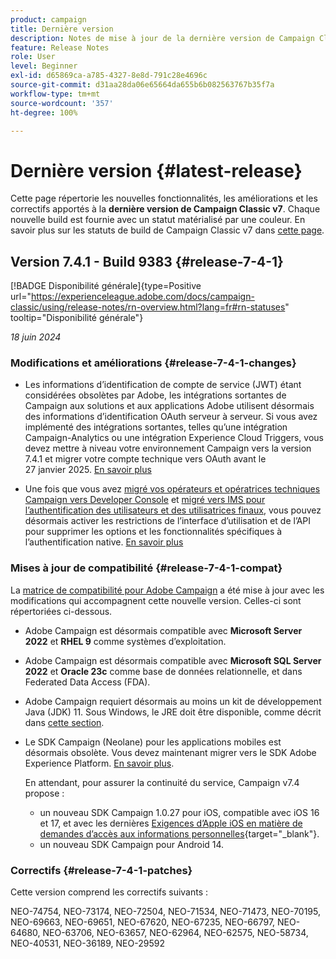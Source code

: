 ```yaml
---
product: campaign
title: Dernière version
description: Notes de mise à jour de la dernière version de Campaign Classic v7
feature: Release Notes
role: User
level: Beginner
exl-id: d65869ca-a785-4327-8e8d-791c28e4696c
source-git-commit: d31aa28da06e65664da655b6b082563767b35f7a
workflow-type: tm+mt
source-wordcount: '357'
ht-degree: 100%

---
```


# Dernière version {#latest-release}

Cette page répertorie les nouvelles fonctionnalités, les améliorations et les correctifs apportés à la **dernière version de Campaign Classic v7**. Chaque nouvelle build est fournie avec un statut matérialisé par une couleur. En savoir plus sur les statuts de build de Campaign Classic v7 dans [cette page](rn-overview.md).

## Version 7.4.1 - Build 9383 {#release-7-4-1}

[!BADGE Disponibilité générale]{type=Positive url="https://experienceleague.adobe.com/docs/campaign-classic/using/release-notes/rn-overview.html?lang=fr#rn-statuses" tooltip="Disponibilité générale"}

_18 juin 2024_

### Modifications et améliorations {#release-7-4-1-changes}

* Les informations d’identification de compte de service (JWT) étant considérées obsolètes par Adobe, les intégrations sortantes de Campaign aux solutions et aux applications Adobe utilisent désormais des informations d’identification OAuth serveur à serveur. Si vous avez implémenté des intégrations sortantes, telles qu’une intégration Campaign-Analytics ou une intégration Experience Cloud Triggers, vous devez mettre à niveau votre environnement Campaign vers la version 7.4.1 et migrer votre compte technique vers OAuth avant le 27 janvier 2025. [En savoir plus](../../integrations/using/oauth-technical-account.md)

* Une fois que vous avez [migré vos opérateurs et opératrices techniques Campaign vers Developer Console](../../technotes/using/ims-migration.md) et [migré vers IMS pour l’authentification des utilisateurs et des utilisatrices finaux](../../technotes/using/migrate-users-to-ims.md), vous pouvez désormais activer les restrictions de l’interface d’utilisation et de l’API pour supprimer les options et les fonctionnalités spécifiques à l’authentification native. [En savoir plus](../../technotes/using/impact-ims-migration.md)



### Mises à jour de compatibilité {#release-7-4-1-compat}

La [matrice de compatibilité pour Adobe Campaign](compatibility-matrix.md) a été mise à jour avec les modifications qui accompagnent cette nouvelle version. Celles-ci sont répertoriées ci-dessous.

* Adobe Campaign est désormais compatible avec **Microsoft Server 2022** et **RHEL 9** comme systèmes d’exploitation.

* Adobe Campaign est désormais compatible avec **Microsoft SQL Server 2022** et **Oracle 23c** comme base de données relationnelle, et dans Federated Data Access (FDA).

* Adobe Campaign requiert désormais au moins un kit de développement Java (JDK) 11. Sous Windows, le JRE doit être disponible, comme décrit dans [cette section](../../installation/using/application-server.md#jdk).

* Le SDK Campaign (Neolane) pour les applications mobiles est désormais obsolète. Vous devez maintenant migrer vers le SDK Adobe Experience Platform. [En savoir plus](deprecated-features.md).

  En attendant, pour assurer la continuité du service, Campaign v7.4 propose :

   * un nouveau SDK Campaign 1.0.27 pour iOS, compatible avec iOS 16 et 17, et avec les dernières [Exigences d’Apple iOS en matière de demandes d’accès aux informations personnelles](https://developer.apple.com/news/?id=r1henawx){target="_blank"}.
   * un nouveau SDK Campaign pour Android 14.


### Correctifs {#release-7-4-1-patches}

Cette version comprend les correctifs suivants :

NEO-74754, NEO-73174, NEO-72504, NEO-71534, NEO-71473, NEO-70195, NEO-69663, NEO-69651, NEO-67620, NEO-67235, NEO-66797, NEO-64680, NEO-63706, NEO-63657, NEO-62964, NEO-62575, NEO-58734, NEO-40531, NEO-36189, NEO-29592

